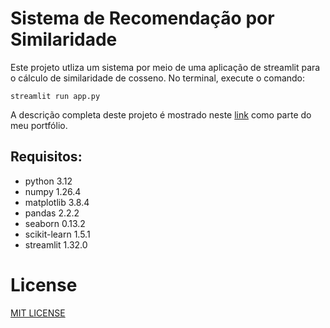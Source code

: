 # Sistema de Recomendação por Similaridade

Este projeto utliza um sistema por meio de uma aplicação de streamlit para o cálculo de similaridade de cosseno. No terminal, execute o comando:

```
streamlit run app.py
```
A descrição completa deste projeto é mostrado neste [link](https://laqvillon.github.io/post/chapter-2/) como parte do meu portfólio.

## Requisitos:
  
  - python 3.12
  - numpy 1.26.4
  - matplotlib 3.8.4
  - pandas 2.2.2   
  - seaborn 0.13.2
  - scikit-learn 1.5.1
  - streamlit 1.32.0

# License
[MIT LICENSE](LICENSE)